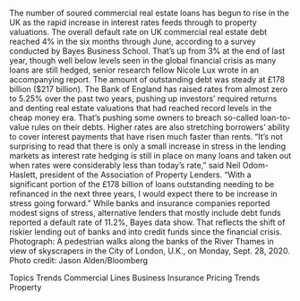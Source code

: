The number of soured commercial real estate loans has begun to rise in the UK as the rapid increase in interest rates feeds through to property valuations.
The overall default rate on UK commercial real estate debt reached 4% in the six months through June, according to a survey conducted by Bayes Business School. That’s up from 3% at the end of last year, though well below levels seen in the global financial crisis as many loans are still hedged, senior research fellow Nicole Lux wrote in an accompanying report. The amount of outstanding debt was steady at £178 billion ($217 billion).
The Bank of England has raised rates from almost zero to 5.25% over the past two years, pushing up investors’ required returns and denting real estate valuations that had reached record levels in the cheap money era. That’s pushing some owners to breach so-called loan-to-value rules on their debts. Higher rates are also stretching borrowers’ ability to cover interest payments that have risen much faster than rents.
“It’s not surprising to read that there is only a small increase in stress in the lending markets as interest rate hedging is still in place on many loans and taken out when rates were considerably less than today’s rate,” said Neil Odom-Haslett, president of the Association of Property Lenders. “With a significant portion of the £178 billion of loans outstanding needing to be refinanced in the next three years, I would expect there to be increase in stress going forward.”
While banks and insurance companies reported modest signs of stress, alternative lenders that mostly include debt funds reported a default rate of 11.2%, Bayes data show. That reflects the shift of riskier lending out of banks and into credit funds since the financial crisis.
Photograph: A pedestrian walks along the banks of the River Thames in view of skyscrapers in the City of London, U.K., on Monday, Sept. 28, 2020. Photo credit: Jason Alden/Bloomberg

Topics
Trends
Commercial Lines
Business Insurance
Pricing Trends
Property
